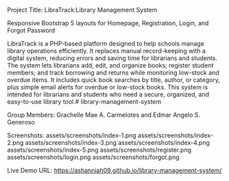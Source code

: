 Project Title: 
LibraTrack:Library Management System

Responsive Bootstrap 5 layouts for Homepage, Registration, Login, and Forgot Password

LibraTrack is a PHP-based platform designed to help schools manage library 
operations efficiently. It replaces manual record-keeping with a digital system, reducing errors 
and saving time for librarians and students. The system lets librarians add, edit, and organize 
books; register student members; and track borrowing and returns while monitoring low-stock 
and overdue items. It includes quick book searches by title, author, or category, plus simple email 
alerts for overdue or low-stock books. This system is intended for librarians and students who 
need a secure, organized, and easy-to-use library tool.# library-management-system

Group Members:
Grachelle Mae A. Carmelotes and Edmar Angelo S. Generoso

Screenshots:
assets/screenshots/index-1.png
assets/screenshots/index-2.png
assets/screenshots/index-3.png
assets/screenshots/index-4.png
assets/screenshots/index-5.png
assets/screenshots/register.png
assets/screenshots/login.png
assets/screenshots/forgot.png

Live Demo URL:
https://ashanniah09.github.io/library-management-system/
